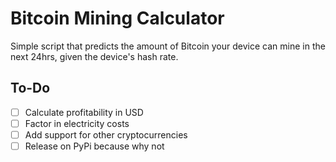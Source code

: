 # Bitcoin Mining Calculator

Simple script that predicts the amount of Bitcoin your device can mine in the next 24hrs, given the device's hash rate.

## To-Do

- [ ] Calculate profitability in USD
- [ ] Factor in electricity costs
- [ ] Add support for other cryptocurrencies
- [ ] Release on PyPi because why not
